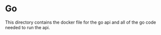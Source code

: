 # Go

This directory contains the docker file for the go api and all of the go code needed to run the api.
